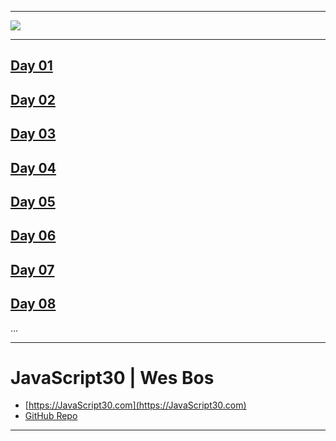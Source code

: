 ﻿



---

![](https://javascript30.com/images/JS3-social-share.png)

---


## [Day 01](https://eudora-hsj.github.io/javascript30/01%20-%20JavaScript%20Drum%20Kit/index-START.html)
## [Day 02](https://eudora-hsj.github.io/javascript30/02%20-%20JS%20and%20CSS%20Clock/index-START.html)
## [Day 03](https://eudora-hsj.github.io/javascript30/03%20-%20CSS%20Variables/index-START.html)
## [Day 04](https://eudora-hsj.github.io/javascript30/04%20-%20Array%20Cardio%20Day%201/index-START.html)
## [Day 05](https://eudora-hsj.github.io/javascript30/05%20-%20Flex%20Panel%20Gallery/index-START.html)
## [Day 06](https://eudora-hsj.github.io/javascript30/06%20-%20Type%20Ahead/index-START.html)
## [Day 07](https://eudora-hsj.github.io/javascript30/07%20-%20Array%20Cardio%20Day%202/index-START.html)
## [Day 08](https://eudora-hsj.github.io/javascript30/08%20-%20Fun%20with%20HTML5%20Canvas/index-START.html)

...

---
# JavaScript30 | Wes Bos
-  [https://JavaScript30.com](https://JavaScript30.com)
-  [GitHub Repo](https://github.com/wesbos/JavaScript30)

---